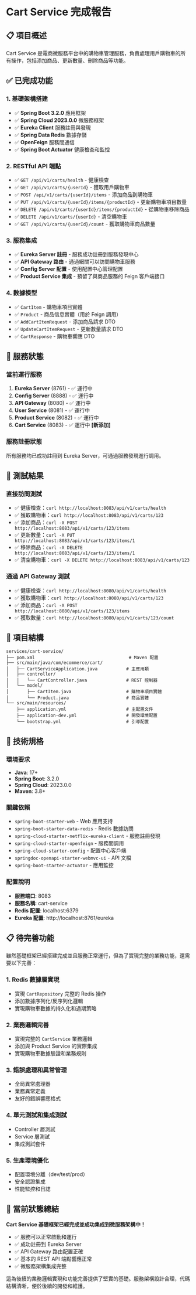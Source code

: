 # Cart Service 完成報告

## 📋 項目概述

Cart Service 是電商微服務平台中的購物車管理服務，負責處理用戶購物車的所有操作，包括添加商品、更新數量、刪除商品等功能。

## ✅ 已完成功能

### 1. 基礎架構搭建

- ✅ **Spring Boot 3.2.0** 應用框架
- ✅ **Spring Cloud 2023.0.0** 微服務框架
- ✅ **Eureka Client** 服務註冊與發現
- ✅ **Spring Data Redis** 數據存儲
- ✅ **OpenFeign** 服務間通信
- ✅ **Spring Boot Actuator** 健康檢查和監控

### 2. RESTful API 端點

- ✅ `GET /api/v1/carts/health` - 健康檢查
- ✅ `GET /api/v1/carts/{userId}` - 獲取用戶購物車
- ✅ `POST /api/v1/carts/{userId}/items` - 添加商品到購物車
- ✅ `PUT /api/v1/carts/{userId}/items/{productId}` - 更新購物車項目數量
- ✅ `DELETE /api/v1/carts/{userId}/items/{productId}` - 從購物車移除商品
- ✅ `DELETE /api/v1/carts/{userId}` - 清空購物車
- ✅ `GET /api/v1/carts/{userId}/count` - 獲取購物車商品數量

### 3. 服務集成

- ✅ **Eureka Server 註冊** - 服務成功註冊到服務發現中心
- ✅ **API Gateway 路由** - 通過網關可以訪問購物車服務
- ✅ **Config Server 配置** - 使用配置中心管理配置
- ✅ **Product Service 集成** - 預留了與商品服務的 Feign 客戶端接口

### 4. 數據模型

- ✅ `CartItem` - 購物車項目實體
- ✅ `Product` - 商品信息實體（用於 Feign 調用）
- ✅ `AddCartItemRequest` - 添加商品請求 DTO
- ✅ `UpdateCartItemRequest` - 更新數量請求 DTO
- ✅ `CartResponse` - 購物車響應 DTO

## 🚀 服務狀態

### 當前運行服務

1. **Eureka Server** (8761) - ✅ 運行中
2. **Config Server** (8888) - ✅ 運行中
3. **API Gateway** (8080) - ✅ 運行中
4. **User Service** (8081) - ✅ 運行中
5. **Product Service** (8082) - ✅ 運行中
6. **Cart Service** (8083) - ✅ 運行中 **[新添加]**

### 服務註冊狀態

所有服務均已成功註冊到 Eureka Server，可通過服務發現進行調用。

## 🧪 測試結果

### 直接訪問測試

- ✅ 健康檢查：`curl http://localhost:8083/api/v1/carts/health`
- ✅ 獲取購物車：`curl http://localhost:8083/api/v1/carts/123`
- ✅ 添加商品：`curl -X POST http://localhost:8083/api/v1/carts/123/items`
- ✅ 更新數量：`curl -X PUT http://localhost:8083/api/v1/carts/123/items/1`
- ✅ 移除商品：`curl -X DELETE http://localhost:8083/api/v1/carts/123/items/1`
- ✅ 清空購物車：`curl -X DELETE http://localhost:8083/api/v1/carts/123`

### 通過 API Gateway 測試

- ✅ 健康檢查：`curl http://localhost:8080/api/v1/carts/health`
- ✅ 獲取購物車：`curl http://localhost:8080/api/v1/carts/123`
- ✅ 添加商品：`curl -X POST http://localhost:8080/api/v1/carts/123/items`
- ✅ 獲取數量：`curl http://localhost:8080/api/v1/carts/123/count`

## 📁 項目結構

```
services/cart-service/
├── pom.xml                                    # Maven 配置
├── src/main/java/com/ecommerce/cart/
│   ├── CartServiceApplication.java           # 主應用類
│   ├── controller/
│   │   └── CartController.java               # REST 控制器
│   └── model/
│       ├── CartItem.java                     # 購物車項目實體
│       └── Product.java                      # 商品實體
└── src/main/resources/
    ├── application.yml                       # 主配置文件
    ├── application-dev.yml                   # 開發環境配置
    └── bootstrap.yml                         # 引導配置
```

## 🔧 技術規格

### 環境要求

- **Java**: 17+
- **Spring Boot**: 3.2.0
- **Spring Cloud**: 2023.0.0
- **Maven**: 3.8+

### 關鍵依賴

- `spring-boot-starter-web` - Web 應用支持
- `spring-boot-starter-data-redis` - Redis 數據訪問
- `spring-cloud-starter-netflix-eureka-client` - 服務註冊發現
- `spring-cloud-starter-openfeign` - 服務間調用
- `spring-cloud-starter-config` - 配置中心客戶端
- `springdoc-openapi-starter-webmvc-ui` - API 文檔
- `spring-boot-starter-actuator` - 應用監控

### 配置說明

- **服務端口**: 8083
- **服務名稱**: cart-service
- **Redis 配置**: localhost:6379
- **Eureka 配置**: http://localhost:8761/eureka

## 📋 待完善功能

雖然基礎框架已經搭建完成並且服務正常運行，但為了實現完整的業務功能，還需要以下完善：

### 1. Redis 數據層實現

- 實現 `CartRepository` 完整的 Redis 操作
- 添加數據序列化/反序列化邏輯
- 實現購物車數據的持久化和過期策略

### 2. 業務邏輯完善

- 實現完整的 `CartService` 業務邏輯
- 添加與 Product Service 的實際集成
- 實現購物車數據驗證和業務規則

### 3. 錯誤處理和異常管理

- 全局異常處理器
- 業務異常定義
- 友好的錯誤響應格式

### 4. 單元測試和集成測試

- Controller 層測試
- Service 層測試
- 集成測試套件

### 5. 生產環境優化

- 配置環境分離（dev/test/prod）
- 安全認證集成
- 性能監控和日誌

## 🎯 當前狀態總結

**Cart Service 基礎框架已經完成並成功集成到微服務架構中！**

- ✅ 服務可以正常啟動和運行
- ✅ 成功註冊到 Eureka Server
- ✅ API Gateway 路由配置正確
- ✅ 基本的 REST API 端點響應正常
- ✅ 微服務架構集成完整

這為後續的業務邏輯實現和功能完善提供了堅實的基礎。服務架構設計合理，代碼結構清晰，便於後續的開發和維護。
